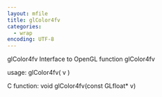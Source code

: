```yaml
---
layout: mfile
title: glColor4fv
categories:
  - wrap
encoding: UTF-8
---
```


glColor4fv  Interface to OpenGL function glColor4fv

usage:  glColor4fv( v )

C function:  void glColor4fv(const GLfloat\* v)